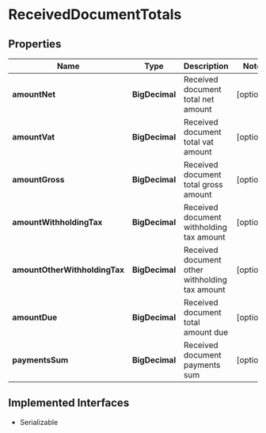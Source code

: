 

# ReceivedDocumentTotals


## Properties

| Name | Type | Description | Notes |
|------------ | ------------- | ------------- | -------------|
|**amountNet** | **BigDecimal** | Received document total net amount |  [optional] |
|**amountVat** | **BigDecimal** | Received document total vat amount |  [optional] |
|**amountGross** | **BigDecimal** | Received document total gross amount |  [optional] |
|**amountWithholdingTax** | **BigDecimal** | Received document withholding tax amount |  [optional] |
|**amountOtherWithholdingTax** | **BigDecimal** | Received document other withholding tax amount |  [optional] |
|**amountDue** | **BigDecimal** | Received document total amount due |  [optional] |
|**paymentsSum** | **BigDecimal** | Received document payments sum |  [optional] |


## Implemented Interfaces

* Serializable


